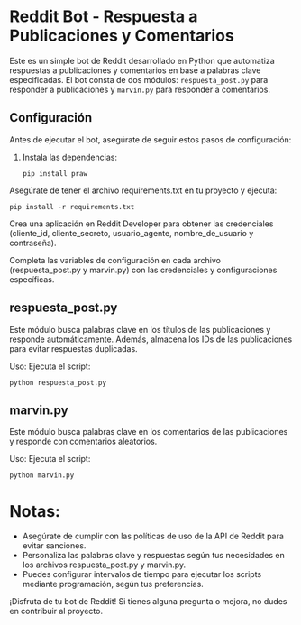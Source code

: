 # Reddit Bot - Respuesta a Publicaciones y Comentarios

Este es un simple bot de Reddit desarrollado en Python que automatiza respuestas a publicaciones y comentarios en base a palabras clave especificadas. El bot consta de dos módulos: `respuesta_post.py` para responder a publicaciones y `marvin.py` para responder a comentarios.

## Configuración

Antes de ejecutar el bot, asegúrate de seguir estos pasos de configuración:

1. Instala las dependencias:

   ```
   pip install praw
   ```
   
Asegúrate de tener el archivo requirements.txt en tu proyecto y ejecuta:

   ```
   pip install -r requirements.txt
   ```

Crea una aplicación en Reddit Developer para obtener las credenciales (cliente_id, cliente_secreto, usuario_agente, nombre_de_usuario y contraseña).

Completa las variables de configuración en cada archivo (respuesta_post.py y marvin.py) con las credenciales y configuraciones específicas.

## respuesta_post.py
Este módulo busca palabras clave en los títulos de las publicaciones y responde automáticamente. Además, almacena los IDs de las publicaciones para evitar respuestas duplicadas.

Uso:
Ejecuta el script:

   ```
   python respuesta_post.py
   ```

## marvin.py
Este módulo busca palabras clave en los comentarios de las publicaciones y responde con comentarios aleatorios.

Uso:
Ejecuta el script:

   ```
   python marvin.py
   ```

# Notas:

* Asegúrate de cumplir con las políticas de uso de la API de Reddit para evitar sanciones.
* Personaliza las palabras clave y respuestas según tus necesidades en los archivos respuesta_post.py y marvin.py.
* Puedes configurar intervalos de tiempo para ejecutar los scripts mediante programación, según tus preferencias.

¡Disfruta de tu bot de Reddit! Si tienes alguna pregunta o mejora, no dudes en contribuir al proyecto.
